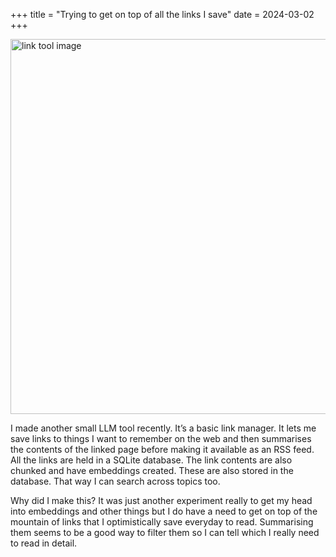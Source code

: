 +++
title = "Trying to get on top of all the links I save"
date = 2024-03-02
+++

<img src="/images/link_tool.png" height="600" width="800" alt="link tool image" />

I made another small LLM tool recently. It’s a basic link manager. It lets me save links to things I want to remember on the web and then summarises the contents of the linked page before making it available as an RSS feed. All the links are held in a SQLite database. The link contents are also chunked and have embeddings created. These are also stored in the database. That way I can search across topics too.

Why did I make this? It was just another experiment really to get my head into embeddings and other things but I do have a need to get on top of the mountain of links that I optimistically save everyday to read. Summarising them seems to be a good way to filter them so I can tell which I really need to read in detail.

